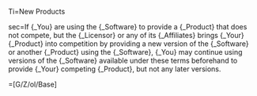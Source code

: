Ti=New Products

sec=If {_You} are using the {_Software} to provide a {_Product} that does not compete, but the {_Licensor} or any of its {_Affiliates} brings {_Your} {_Product} into competition by providing a new version of the {_Software} or another {_Product} using the {_Software}, {_You} may continue using versions of the {_Software} available under these terms beforehand to provide {_Your} competing {_Product}, but not any later versions.

=[G/Z/ol/Base]